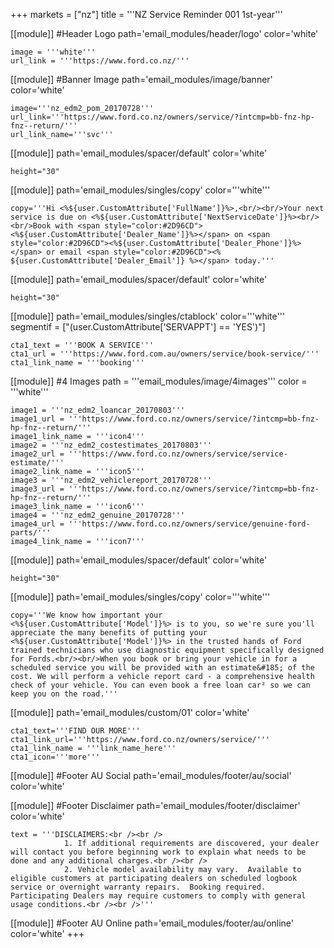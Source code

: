 +++
markets = ["nz"]
title = '''NZ Service Reminder 001 1st-year'''

[[module]] #Header Logo
path='email_modules/header/logo'
color='white'

	image = '''white'''
	url_link = '''https://www.ford.co.nz/'''
    
[[module]] #Banner Image
path='email_modules/image/banner'
color='white'

	image='''nz_edm2_pom_20170728'''
	url_link='''https://www.ford.co.nz/owners/service/?intcmp=bb-fnz-hp-fnz--return/'''
	url_link_name='''svc'''

[[module]]
path='email_modules/spacer/default'
color='white'

	height="30"

[[module]]
path='email_modules/singles/copy'
color='''white'''

	copy='''Hi <%${user.CustomAttribute['FullName']}%>,<br/><br/>Your next service is due on <%${user.CustomAttribute['NextServiceDate']}%><br/><br/>Book with <span style="color:#2D96CD"><%${user.CustomAttribute['Dealer_Name']}%></span> on <span style="color:#2D96CD"><%${user.CustomAttribute['Dealer_Phone']}%></span> or email <span style="color:#2D96CD"><% ${user.CustomAttribute['Dealer_Email']} %></span> today.'''
    
[[module]]
path='email_modules/spacer/default'
color='white'

	height="30"

[[module]]
path='email_modules/singles/ctablock'
color='''white'''
segmentif = ["(user.CustomAttribute['SERVAPPT'] == 'YES')"]

	cta1_text = '''BOOK A SERVICE'''
	cta1_url = '''https://www.ford.com.au/owners/service/book-service/'''
	cta1_link_name = '''booking'''

[[module]] #4 Images
path = '''email_modules/image/4images'''
color = '''white'''

	image1 = '''nz_edm2_loancar_20170803'''
	image1_url = '''https://www.ford.co.nz/owners/service/?intcmp=bb-fnz-hp-fnz--return/'''
	image1_link_name = '''icon4'''
	image2 = '''nz_edm2_costestimates_20170803'''
	image2_url = '''https://www.ford.co.nz/owners/service/service-estimate/'''
	image2_link_name = '''icon5'''
	image3 = '''nz_edm2_vehiclereport_20170728'''
	image3_url = '''https://www.ford.co.nz/owners/service/?intcmp=bb-fnz-hp-fnz--return/'''
	image3_link_name = '''icon6'''
	image4 = '''nz_edm2_genuine_20170728'''
	image4_url = '''https://www.ford.co.nz/owners/service/genuine-ford-parts/'''
	image4_link_name = '''icon7'''

[[module]]
path='email_modules/spacer/default'
color='white'

	height="30"

[[module]]
path='email_modules/singles/copy'
color='''white'''

    copy='''We know how important your <%${user.CustomAttribute['Model']}%> is to you, so we're sure you'll appreciate the many benefits of putting your <%${user.CustomAttribute['Model']}%> in the trusted hands of Ford trained technicians who use diagnostic equipment specifically designed for Fords.<br/><br/>When you book or bring your vehicle in for a scheduled service you will be provided with an estimate&#185; of the cost. We will perform a vehicle report card - a comprehensive health check of your vehicle. You can even book a free loan car² so we can keep you on the road.'''

[[module]]
path='email_modules/custom/01'
color='white'

	cta1_text='''FIND OUR MORE'''
	cta1_link_url='''https://www.ford.co.nz/owners/service/'''
	cta1_link_name = '''link_name_here'''
	cta1_icon='''more'''

[[module]] #Footer AU Social
path='email_modules/footer/au/social'
color='white'

[[module]] #Footer Disclaimer
path='email_modules/footer/disclaimer'
color='white'

	text = '''DISCLAIMERS:<br /><br />
				1. If additional requirements are discovered, your dealer will contact you before beginning work to explain what needs to be done and any additional charges.<br /><br /> 
				2. Vehicle model availability may vary.  Available to eligible customers at participating dealers on scheduled logbook service or overnight warranty repairs.  Booking required. Participating Dealers may require customers to comply with general usage conditions.<br /><br />'''

[[module]] #Footer AU Online
path='email_modules/footer/au/online'
color='white'
+++